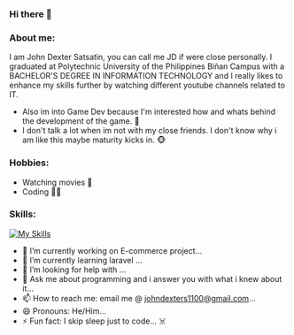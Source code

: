 ### Hi there 👋

<!--
**GeraldOrzal/GeraldOrzal** is a ✨ _special_ ✨ repository because its `README.md` (this file) appears on your GitHub profile.

Here are some ideas to get you started:






-->
### About me:
  I am John Dexter Satsatin, you can call me JD if were close personally. I graduated at Polytechnic University of the Philippines Biñan Campus with a BACHELOR'S
  DEGREE IN INFORMATION TECHNOLOGY and I really likes to enhance my skills further by watching different youtube channels related to IT.
  
  - Also im into Game Dev because I'm interested how and whats behind the development of the game. :mage:
  - I don't talk a lot when im not with my close friends. I don't know why i am like this maybe maturity kicks in. :monkey_face:
### Hobbies:
  - Watching movies :ticket:
  - Coding :man_technologist:
### Skills:
[![My Skills](https://skillicons.dev/icons?i=js,html,css,laravel,cs,php,react,mysql,tailwind,unity)](https://skillicons.dev)

  
- 🔭 I’m currently working on E-commerce project...
- 🌱 I’m currently learning laravel ...
- 🤔 I’m looking for help with ...
- 💬 Ask me about programming and i answer you with what i knew about it...
- 📫 How to reach me: email me @ johndexters1100@gmail.com...
- 😄 Pronouns: He/Him...
- ⚡ Fun fact: I skip sleep just to code... :skull_and_crossbones:
